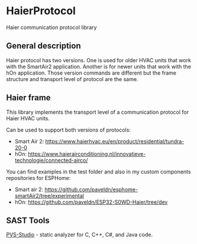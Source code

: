 # HaierProtocol
Haier communication protocol library

## General description
Haier protocol has two versions. One is used for older HVAC units that work with the SmartAir2 application. Another is for newer units that work with the hOn application.  Those version commands are different but the frame structure and transport level of protocol are the same. 

## Haier frame

This library implements the transport level of a communication protocol for Haier HVAC units. 

Can be used to support both versions of protocols:
  * Smart Air 2: https://www.haierhvac.eu/en/product/residential/tundra-20-0 
  * hOn: https://www.haierairconditioning.nl/innovatieve-technologie/connected-airco/ 

You can find examples in the test folder and also in my custom components repositories for ESPHome:
  * Smart air 2: https://github.com/paveldn/esphome-smartAir2/tree/experimental
  * hOn: https://github.com/paveldn/ESP32-S0WD-Haier/tree/dev

## SAST Tools

[PVS-Studio](https://pvs-studio.com/en/pvs-studio/?utm_source=github&utm_medium=organic&utm_campaign=open_source) - static analyzer for C, C++, C#, and Java code.

